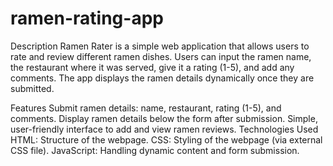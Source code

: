 # ramen-rating-app
Description
Ramen Rater is a simple web application that allows users to rate and review different ramen dishes. Users can input the ramen name, the restaurant where it was served, give it a rating (1-5), and add any comments. The app displays the ramen details dynamically once they are submitted.

Features
Submit ramen details: name, restaurant, rating (1-5), and comments.
Display ramen details below the form after submission.
Simple, user-friendly interface to add and view ramen reviews.
Technologies Used
HTML: Structure of the webpage.
CSS: Styling of the webpage (via external CSS file).
JavaScript: Handling dynamic content and form submission.